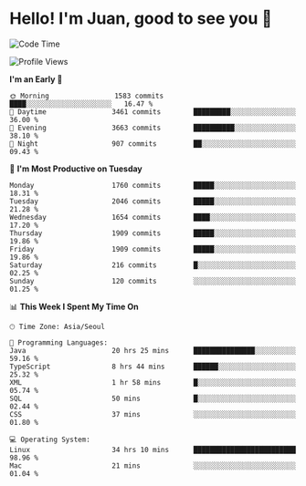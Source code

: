 # Hello! I'm Juan, good to see you 👋

<!--
**Y-k-Y/Y-k-Y** is a ✨ _special_ ✨ repository because its `README.md` (this file) appears on your GitHub profile.

Here are some ideas to get you started:

- 🔭 I’m currently working on ...
- 🌱 I’m currently learning ...
- 👯 I’m looking to collaborate on ...
- 🤔 I’m looking for help with ...
- 💬 Ask me about ...
- 📫 How to reach me: ...
- 😄 Pronouns: ...
- ⚡ Fun fact: ...
-->
<!--
![Profile views](https://gpvc.arturio.dev/Y-k-Y)

[![Omid Nikrah StackOverflow](https://github-readme-stackoverflow.vercel.app/?userID=9517076)](https://stackoverflow.com/users/9517076/i-have-10-fingers)
-->

<!--START_SECTION:waka-->
![Code Time](http://img.shields.io/badge/Code%20Time-1%2C431%20hrs%2044%20mins-blue)

![Profile Views](http://img.shields.io/badge/Profile%20Views-0-blue)

**I'm an Early 🐤** 

```text
🌞 Morning                1583 commits        ████░░░░░░░░░░░░░░░░░░░░░   16.47 % 
🌆 Daytime                3461 commits        █████████░░░░░░░░░░░░░░░░   36.00 % 
🌃 Evening                3663 commits        ██████████░░░░░░░░░░░░░░░   38.10 % 
🌙 Night                  907 commits         ██░░░░░░░░░░░░░░░░░░░░░░░   09.43 % 
```
📅 **I'm Most Productive on Tuesday** 

```text
Monday                   1760 commits        █████░░░░░░░░░░░░░░░░░░░░   18.31 % 
Tuesday                  2046 commits        █████░░░░░░░░░░░░░░░░░░░░   21.28 % 
Wednesday                1654 commits        ████░░░░░░░░░░░░░░░░░░░░░   17.20 % 
Thursday                 1909 commits        █████░░░░░░░░░░░░░░░░░░░░   19.86 % 
Friday                   1909 commits        █████░░░░░░░░░░░░░░░░░░░░   19.86 % 
Saturday                 216 commits         █░░░░░░░░░░░░░░░░░░░░░░░░   02.25 % 
Sunday                   120 commits         ░░░░░░░░░░░░░░░░░░░░░░░░░   01.25 % 
```


📊 **This Week I Spent My Time On** 

```text
🕑︎ Time Zone: Asia/Seoul

💬 Programming Languages: 
Java                     20 hrs 25 mins      ███████████████░░░░░░░░░░   59.16 % 
TypeScript               8 hrs 44 mins       ██████░░░░░░░░░░░░░░░░░░░   25.32 % 
XML                      1 hr 58 mins        █░░░░░░░░░░░░░░░░░░░░░░░░   05.74 % 
SQL                      50 mins             █░░░░░░░░░░░░░░░░░░░░░░░░   02.44 % 
CSS                      37 mins             ░░░░░░░░░░░░░░░░░░░░░░░░░   01.80 % 

💻 Operating System: 
Linux                    34 hrs 10 mins      █████████████████████████   98.96 % 
Mac                      21 mins             ░░░░░░░░░░░░░░░░░░░░░░░░░   01.04 % 
```


<!--END_SECTION:waka-->

